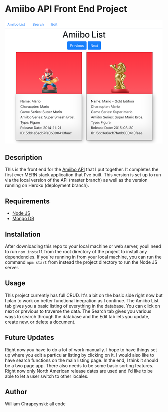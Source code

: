 # Amiibo API Front End Project

![example image](images/example.png)

## Description
This is the front end for the [Amiibo API](https://github.com/wchrapcynski/Amiibo-API) that I put together. It completes the first ever MERN stack application that I've built. This version is set up to run via the local version of the API (master branch) as well as the version running on Heroku (deployment branch).

## Requirements

- [Node JS](https://nodejs.org/en/)
- [Mongo DB](https://www.mongodb.com/download-center)

## Installation

After downloading this repo to your local machine or web server, youll need to run `npm install` from the root directory of the project to install any dependencies. If you're running in from your local machine, you can run the command `npm start` from instead the project directory to run the Node JS server.

## Usage

This project currently has full CRUD. It's a bit on the basic side right now but I plan to work on better functional inegration as I continue. The Amiibo List tab gives you a basic listing of everything in the database. You can click on next or previous to traverse the data. The Search tab gives you various ways to search through the database and the Edit tab lets you update, create new, or delete a document. 

## Future Updates

Right now you have to do a lot of work manually. I hope to have things set up where you edit a particular listing by clicking on it. I would also like to have search functions on the main listing page. In the end, I think it should be a two page app. There also needs to be some basic sorting features. Right now only North American release dates are used and I'd like to be able to let a user switch to other locales.  

## Author

William Chrapcynski: all code